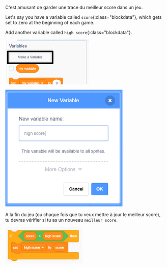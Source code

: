 C'est amusant de garder une trace du meilleur score dans un jeu.

Let's say you have a variable called `score`{:class="blockdata"}, which gets set to zero at the beginning of each game.

Add another variable called `high score`{:class="blockdata"}.

![variables menu with Make a Variable highlighted](images/make-variable-annotated.png)

![new variable popup box with high score as the variable name](images/make-high-score-variable.png)

A la fin du jeu (ou chaque fois que tu veux mettre à jour le meilleur score), tu devras vérifier si tu as un nouveau `meilleur score`.

![code blocks require to make high score equal score](images/check-for-high-score.png)
